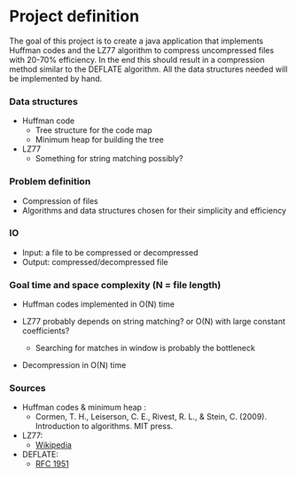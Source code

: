 # Project definition

The goal of this project is to create a java application that implements Huffman codes and the LZ77 algorithm to compress uncompressed files with 20-70% efficiency. In the end this should result in a compression method similar to the DEFLATE algorithm. All the data structures needed will be implemented by hand.


### Data structures

  * Huffman code
    * Tree structure for the code map
    * Minimum heap for building the tree
  * LZ77
    * Something for string matching possibly?
    
    
### Problem definition

  * Compression of files
  * Algorithms and data structures chosen for their simplicity and efficiency
  

### IO

  * Input: a file to be compressed or decompressed
  * Output: compressed/decompressed file
  
  
### Goal time and space complexity (N = file length)

  * Huffman codes implemented in O(N) time
  * LZ77 probably depends on string matching? or O(N) with large constant coefficients?
    * Searching for matches in window is probably the bottleneck
    
  * Decompression in O(N) time
  
  
### Sources

  * Huffman codes & minimum heap :
    * Cormen, T. H., Leiserson, C. E., Rivest, R. L., & Stein, C. (2009). Introduction to algorithms. MIT press.
  * LZ77:
    * [Wikipedia](https://en.wikipedia.org/wiki/LZ77_and_LZ78)
  * DEFLATE:
    * [RFC 1951](https://www.ietf.org/rfc/rfc1951.txt)

